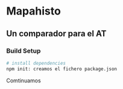 # Mapahisto
## Un comparador para el AT

### Build Setup

``` bash
# install dependencies
npm init: creamos el fichero package.json
```

Comtinuamos
